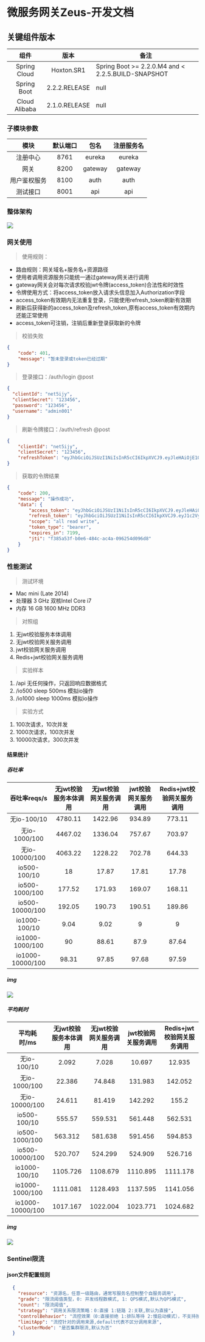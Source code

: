 # 微服务网关Zeus-开发文档
## 关键组件版本

 组件 | 版本 | 备注 
 :----: | :----: | ---- 
Spring Cloud|Hoxton.SR1|Spring Boot >= 2.2.0.M4 and < 2.2.5.BUILD-SNAPSHOT
Spring Boot|2.2.2.RELEASE|null
Cloud Alibaba|2.1.0.RELEASE|null

### 子模块参数

模块|默认端口|包名|注册服务名
 :----: | :----: | :----: | :----:
注册中心|8761|eureka|eureka
网关|8200|gateway|gateway
用户鉴权服务|8100|auth|auth
测试接口|8001|api|api

### 整体架构
![](static/gateway.png)

### 网关使用

>使用规则：

- 路由规则：网关域名+服务名+资源路径
- 使用者调用资源服务只能统一通过gateway网关进行调用
- gateway网关会对每次请求校验jwt令牌(access_token)合法性和时效性
- 令牌使用方式：将access_token放入请求头信息加入Authorization字段
- access_token有效期内无法重复登录，只能使用refresh_token刷新有效期
- 刷新后获得新的access_token及refresh_token,原有access_token有效期内还能正常使用
- access_token可注销，注销后重新登录获取新的令牌

>校验失败
```json
{
    "code": 401,
    "message": "暂未登录或token已经过期"
}
```

>登录接口：/auth/login @post
```json
{
  "clientId": "net5ijy",
  "clientSecret": "123456",
  "password": "123456",
  "username": "admin001"
}
```

>刷新令牌接口：/auth/refresh @post
```json
{
	"clientId": "net5ijy",
	"clientSecret": "123456",
	"refreshToken": "eyJhbGciOiJSUzI1NiIsInR5cCI6IkpXVCJ9.eyJleHAiOjE1ODgxNjQ0NTcsInVzZXJfbmFtZSI6ImFkbWluMDAxIiwiYXV0aG9yaXRpZXMiOlsiUk9MRV9BRE1JTiIsIlJPTEVfREJBIl0sImp0aSI6IjVjMzYyNjdlLThjOTgtNDc3Ny04Yzk4LTY4OGE1NjZmZDYyZiIsImNsaWVudF9pZCI6Im5ldDVpankiLCJzY29wZSI6WyJhbGwiLCJyZWFkIiwid3JpdGUiXX0.Yf0xoZCFCuWo4cZRheV5neDTbcyqUhAiTyjxDxTrsgnC6R9CWAmY83rnu_WEbHUGvOY7DsIkjo-G4x25TxPKFbQF3B4DNYR9VByPAvme5GcZfRYfLIqPRe8K9kEqJgN6zD3y8Beql317PdH4P1hScb9XVrpoGIvPWCHW07W2WQZMYe0-hnn-cp_mJkfkR80lxbHLXLC4v5PKMzAjIFo0sYEa0WzA2ORn08eGWld4DaW8_mw0lcpjbUVrpWm878jRV-y36PvQiQatJd5xrNkhwyzFWqqCig2d84qXxGhPYH3o0r0K2PmLvLiHEacIRHyjTjCCdNhfLgRbTMJ9Wfinsw"
}
```
>获取的令牌结果
```json
{
    "code": 200,
    "message": "操作成功",
    "data": {
        "access_token": "eyJhbGciOiJSUzI1NiIsInR5cCI6IkpXVCJ9.eyJleHAiOjE1ODgyNTE0NzcsInVzZXJfbmFtZSI6ImFkbWluMDAxIiwiYXV0aG9yaXRpZXMiOlsiUk9MRV9BRE1JTiIsIlJPTEVfREJBIl0sImp0aSI6ImYzODVhNTNmLWIwZTYtNDg0Yy1hYzRhLTA5NjI1NGQwOTZkOCIsImNsaWVudF9pZCI6Im5ldDVpankiLCJzY29wZSI6WyJhbGwiLCJyZWFkIiwid3JpdGUiXX0.ICifT9_4_ww3yCJWYqlbxRtdxep4DyzaMgJsPiYt9akp_bZye82WReRFHfJTzei9zmDdqOIoTiDPaOmtoiX7P0wOCcQfSvbScVoZKdG6i7TRsn2ssuqEo6pI25fw5wJB77mVUQ3OpJ3s0GhjkT743QEHSDMzV7RNomRsSoqdNhOCwqrNjUrMJxN-kEODF9WLyvE4xRrsBMg5iU891dIjSIFWRXv8XHIIBcTp5fxEsQS3EEoG-XrG7KF2-fVVB0xFOYOdAky_bJKcjJ13ojvu7z8JdksStT85T45XOcTz9tOe8iGs-0BtyKhk14eoSMeYoVE_qstprX21ux7CHAbopQ",
        "refresh_token": "eyJhbGciOiJSUzI1NiIsInR5cCI6IkpXVCJ9.eyJ1c2VyX25hbWUiOiJhZG1pbjAwMSIsInNjb3BlIjpbImFsbCIsInJlYWQiLCJ3cml0ZSJdLCJhdGkiOiJmMzg1YTUzZi1iMGU2LTQ4NGMtYWM0YS0wOTYyNTRkMDk2ZDgiLCJleHAiOjE1ODgyNTE0NzcsImF1dGhvcml0aWVzIjpbIlJPTEVfQURNSU4iLCJST0xFX0RCQSJdLCJqdGkiOiJkNGE1YTQ4OS03Zjk2LTQ0MmQtODY0Ny00NDQyNmJlMzBkNDYiLCJjbGllbnRfaWQiOiJuZXQ1aWp5In0.GlbgVF-_a_m49ZcHErvNmuvwnlSFG_eenkSbQ5sw2k9CCT-J1ZUTseBkgEx_NXWW-dFyC845JtjhVdVoPbRByCemAXfMBHBumwAskSIdRvavvN3RH4NP1GBi0xej3BjMYw1Vgiua4ltriN1BBqtGk5nzTr_2UdpVC9Ptq1wj5nnnvBlVumJq6U31oIhUL7eWuIIFC49PYDFjoS1OnPfYUOT-n5fa55lz7dsaLlaEFQ0RDvuxVh5THep6-GbcccHZ3voZcUQAdZAVSileTVaGPtrZkr9TwEMJGHZ3yaJ9GdtrawwCsBbwxmiHtvyX9x9rLLLVOtv2WXoYlxIVE9rIaw",
        "scope": "all read write",
        "token_type": "bearer",
        "expires_in": 7199,
        "jti": "f385a53f-b0e6-484c-ac4a-096254d096d8"
    }
}
```

### 性能测试

>测试环境
- Mac mini (Late 2014)
- 处理器 3 GHz 双核Intel Core i7
- 内存 16 GB 1600 MHz DDR3

>对照组
1. 无jwt校验服务本体调用
2. 无jwt校验网关服务调用
3. jwt校验网关服务调用
4. Redis+jwt校验网关服务调用

>实验样本
1. /api 无任何操作，只返回响应数据格式
2. /io500 sleep 500ms 模拟io操作
3. /io1000 sleep 1000ms 模拟io操作

>实验方式
1. 100次请求，10次并发
2. 1000次请求，100次并发
3. 10000次请求，300次并发

#### 结果统计
##### 吞吐率
吞吐率reqs/s | 无jwt校验服务本体调用 | 无jwt校验网关服务调用 | jwt校验网关服务调用 | Redis+jwt校验网关服务调用
 :----: | :----: | :----: | :----: | :----: 
无io-100/10 | 4780.11 | 1422.96 | 934.89 | 773.11
无io-1000/100 | 4467.02 | 1336.04 | 757.67 | 703.97
无io-10000/100 | 4063.22 | 1228.22 | 702.78 | 644.33
io500-100/10 | 18 | 17.87 | 17.81 | 17.78
io500-1000/100 | 177.52 | 171.93 | 169.07 | 168.11
io500-10000/100 | 192.05 | 190.73 | 190.51 | 189.86
io1000-100/10 | 9.04 | 9.02 | 9 | 9
io1000-1000/100 | 90 | 88.61 | 87.9 | 87.64
io1000-10000/100 | 98.31 | 97.85 | 97.68 | 97.59

##### img
![](static/reqs_tred.png)

##### 平均耗时
平均耗时/ms | 无jwt校验服务本体调用 | 无jwt校验网关服务调用 | jwt校验网关服务调用 | Redis+jwt校验网关服务调用
 :----: | :----: | :----: | :----: | :----: 
无io-100/10 | 2.092 | 7.028 | 10.697 | 12.935
无io-1000/100 | 22.386 | 74.848 | 131.983 | 142.052
无io-10000/100 | 24.611 | 81.419 | 142.292 | 155.2
io500-100/10 | 555.57 | 559.531 | 561.448 | 562.531
io500-1000/100 | 563.312 | 581.638 | 591.456 | 594.853
io500-10000/100 | 520.707 | 524.299 | 524.909 | 526.716
io1000-100/10 | 1105.726 | 1108.679 | 1110.895 | 1111.178
io1000-1000/100 | 1111.081 | 1128.493 | 1137.595 | 1141.056
io1000-10000/100 | 1017.167 | 1022.004 | 1023.771 | 1024.682

##### img
![](static/time_tred.png)

### Sentinel限流

#### json文件配置规则

```json
  {
    "resource": "资源名，任意一级路由，通常写服务名控制整个自服务调用",
    "grade": "限流阈值类型，0: 并发线程数模式, 1: QPS模式,默认为QPS模式",
    "count": "限流阈值",
    "strategy": "调用关系限流策略：0:直接 1:链路 2:关联,默认为直接",
    "controlBehavior": "流控效果（0:直接拒绝 1:排队等待 2:慢启动模式），不支持按调用关系限流,默认为直接拒绝",
    "limitApp": "流控针对的调用来源,default代表不区分调用来源",
    "clusterMode": "是否集群限流,默认为否"
  }
```
